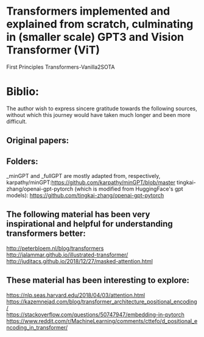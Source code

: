 # Transformers implemented and explained from scratch, culminating in (smaller scale) GPT3 and Vision Transformer (ViT)

First Principles Transformers-Vanilla2SOTA


# Biblio:
The author wish to express sincere gratitude towards the following sources, without which this journey would have taken much longer and been more difficult.

## Original papers:

## Folders:
_minGPT and _fullGPT are mostly adapted from, respectively,
karpathy/minGPT:https://github.com/karpathy/minGPT/blob/master
tingkai-zhang/openai-gpt-pytorch (which is modified from HuggingFace's gpt models):
https://github.com/tingkai-zhang/openai-gpt-pytorch

## The following material has been very inspirational and helpful for understanding transformers better:
http://peterbloem.nl/blog/transformers  
http://jalammar.github.io/illustrated-transformer/  
http://juditacs.github.io/2018/12/27/masked-attention.html   

## These material has been interesting to explore:
https://nlp.seas.harvard.edu/2018/04/03/attention.html   
https://kazemnejad.com/blog/transformer_architecture_positional_encoding/   
https://stackoverflow.com/questions/50747947/embedding-in-pytorch   
https://www.reddit.com/r/MachineLearning/comments/cttefo/d_positional_encoding_in_transformer/   
